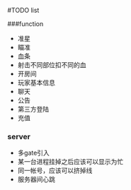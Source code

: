 #TODO list

###function
- 准星
- 瞄准
- 血条
- 射击不同部位扣不同的血
- 开房间
- 玩家基本信息
- 聊天
- 公告
- 第三方登陆
- 充值
### server
- 多gate引入
- 某一台进程挂掉之后应该可以显示为忙
- 同一帐号，应该可以挤掉线
- 服务器间心跳
